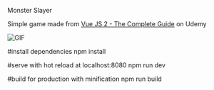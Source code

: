 Monster Slayer

Simple game made from [Vue JS 2 - The Complete Guide](https://www.udemy.com/vuejs-2-the-complete-guide) on Udemy

![GIF](https://media.giphy.com/media/ZcRUfJqjY8bRpvSr2u/giphy.gif)

#install dependencies
npm install

#serve with hot reload at localhost:8080
npm run dev

#build for production with minification
npm run build
